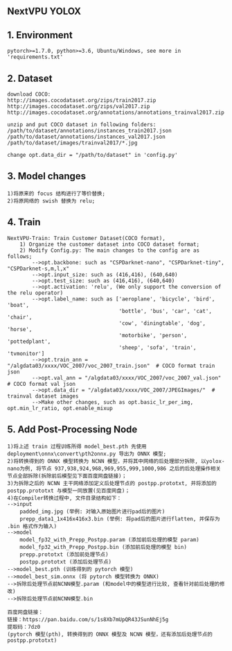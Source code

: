## NextVPU YOLOX

## 1. Environment

    pytorch>=1.7.0, python>=3.6, Ubuntu/Windows, see more in 'requirements.txt'

## 2. Dataset

    download COCO:
    http://images.cocodataset.org/zips/train2017.zip
    http://images.cocodataset.org/zips/val2017.zip
    http://images.cocodataset.org/annotations/annotations_trainval2017.zip
    
    unzip and put COCO dataset in following folders:
    /path/to/dataset/annotations/instances_train2017.json
    /path/to/dataset/annotations/instances_val2017.json
    /path/to/dataset/images/trainval2017/*.jpg
    
    change opt.data_dir = "/path/to/dataset" in 'config.py'

## 3. Model changes
    1)将原来的 focus 结构进行了等价替换;
    2)将原网络的 swish 替换为 relu;

## 4. Train

    NextVPU-Train: Train Customer Dataset(COCO format), 
        1) Organize the customer dataset into COCO dataset format;
        2) Modify Config.py: The main changes to the config are as follows;
            -->opt.backbone: such as "CSPDarknet-nano", "CSPDarknet-tiny", "CSPDarknet-s,m,l,x"
            -->opt.input_size: such as (416,416), (640,640)
            -->opt.test_size: such as (416,416), (640,640)
            -->opt.activation: 'relu', (We only support the conversion of the relu operator)
            -->opt.label_name: such as ['aeroplane', 'bicycle', 'bird', 'boat',
                                        'bottle', 'bus', 'car', 'cat', 'chair',
                                        'cow', 'diningtable', 'dog', 'horse',
                                        'motorbike', 'person', 'pottedplant',
                                        'sheep', 'sofa', 'train', 'tvmonitor']
            -->opt.train_ann = "/algdata03/xxxx/VOC_2007/voc_2007_train.json"  # COCO format train json
            -->opt.val_ann = "/algdata03/xxxx/VOC_2007/voc_2007_val.json"  # COCO format val json
            -->opt.data_dir = "/algdata03/xxxx/VOC_2007/JPEGImages/"  # trainval dataset images
            -->Make other changes, such as opt.basic_lr_per_img, opt.min_lr_ratio, opt.enable_mixup

## 5. Add Post-Processing Node
    1)将上述 train 过程训练所得 model_best.pth 先使用 deployment\onnx\convert\pth2onnx.py 导出为 ONNX 模型;
    2)将转换得到的 ONNX 模型转换为 NCNN 模型，并将其中网络的后处理部分拆除, 以yolox-nano为例, 将节点 937,938,924,968,969,955,999,1000,986 之后的后处理操作相关节点全部拆除(拆除前后模型见下面百度网盘链接)；
    3)为拆除之后的 NCNN 主干网络添加定义后处理节点的 postpp.prototxt, 并将添加的 postpp.prototxt 与模型一同放置(见百度网盘)；
    4)在Compiler转换过程中, 文件目录结构如下：
    -->input
        padded_img.jpg (举例: 对输入原始图片进行pad后的图片)
        prepp_data1_1x416x416x3.bin (举例: 将pad后的图片进行flatten, 并保存为 .bin 格式作为输入)
    -->model
        model_fp32_with_Prepp_Postpp.param (添加前后处理的模型 param)
        model_fp32_with_Prepp_Postpp.bin (添加前后处理的模型 bin)
        prepp.prototxt (添加前处理节点)
        postpp.prototxt (添加后处理节点)
    -->model_best.pth (训练得到的 pytorch 模型)
    -->model_best_sim.onnx (将 pytorch 模型转换为 ONNX)
    -->拆除后处理节点前NCNN模型.param (和model中的模型进行比较, 查看针对前后处理的修改)
    -->拆除后处理节点前NCNN模型.bin
    
    百度网盘链接：
    链接：https://pan.baidu.com/s/1s8Xb7mUpQR43JSunNhEj5g 
    提取码：7dz0 
    (pytorch 模型(pth), 转换得到的 ONNX 模型及 NCNN 模型，还有添加后处理节点的 postpp.prototxt)
